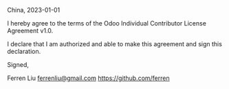 China, 2023-01-01

I hereby agree to the terms of the Odoo Individual Contributor License
Agreement v1.0.

I declare that I am authorized and able to make this agreement and sign this
declaration.

Signed,

Ferren Liu ferrenliu@gmail.com https://github.com/ferren